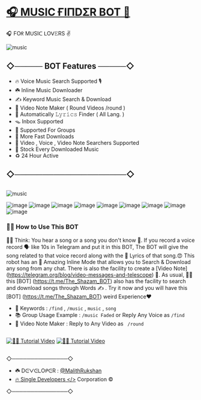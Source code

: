 # [🎧 MUSIC ҒIΠDΣR BOT 🎵 ](https://t.me/The_Shazam_BOT)

🎧 FOᖇ MᑌSIᑕ ᒪOᐯ𝙴RS ✌️

![music](https://user-images.githubusercontent.com/85282650/148483609-53e3a2a9-10f7-4f08-9018-518d6e0c8098.png)

## ◇───── BOT Features ─────◇

- 🔥 Voice Music Search Supported 🎙
- ☘️ Inline Music Downloader
- ✍️ Keyword Music Search & Download
- 🎨 Video Note Maker ( Round Videos /round )
- 🎼 Automatically 𝙻𝚢𝚛𝚒𝚌𝚜 Finder ( All Lang. )
- 🪤 Inbox Supported
- 🌺 Supported For Groups 
- 🚀 More Fast Downloads
- 🔰 Video , Voice , Video Note Searchers Supported
- 🎁 Stock Every Downloaded Music
- ♻️ 24 Hour Active

## ◇────────────────────◇
##
![[music](https://user-images.githubusercontent.com/85282650/148487069-aed8723c-b207-4627-bab4-8cecc2937eb7.gif)](https://t.me/SingleMusicX)



![image](https://user-images.githubusercontent.com/85282650/148486517-7034aeda-a85d-4a3c-b20e-ae839753ca39.png)
![image](https://user-images.githubusercontent.com/85282650/148486301-76622deb-5af2-4c22-b99d-7ea36c21ab48.png)
![image](https://user-images.githubusercontent.com/85282650/148486225-f84b9509-1a57-4484-8d48-0edecd260f38.png)
![image](https://user-images.githubusercontent.com/85282650/148486256-61cdd697-9f92-4df5-a943-e9122cd0e4c6.png)
![image](https://user-images.githubusercontent.com/85282650/148486259-8286ba67-34d0-4599-bc1d-e2dfdc9ad7ae.png)
![image](https://user-images.githubusercontent.com/85282650/148486271-dc68b643-9cc9-4634-8d18-29883492ca94.png)
![image](https://user-images.githubusercontent.com/85282650/148486278-042c44af-7bfd-4d84-b1ec-0657b891a5c8.png)
![image](https://user-images.githubusercontent.com/85282650/148486284-a6ab04ae-d358-4ac5-877b-b3a3d6cd427f.png)
![image](https://user-images.githubusercontent.com/85282650/148486294-661082bc-e454-497b-b839-e2f1b6fff3f4.png)


### 💁‍♂️ How to Use This BOT

🙆‍♂️ Think: You hear a song or a song you don't know 👀. If you record a voice record 🗣 like 10s in Telegram and put it in this BOT, The BOT will give the song related to that voice record along with the 🎼 Lyrics of that song.😍 This robot has an 💫 Amazing Inline Mode  that allows you to Search & Download any song from any chat. There is also the facility to create a [Video Note] (https://telegram.org/blog/video-messages-and-telescope) 🎨. As usual, 💁‍♂️ this [BOT] (https://t.me/The_Shazam_BOT) also has the facility to search and download songs through Words ✍️ . Try it now and you will have this [BOT] (https://t.me/The_Shazam_BOT) weird Experience❤️

- 🔑 Keywords : `/find` , `/music` , `music` , `song`
- 📚 Group Usage Example : `/music Faded` or Reply Any Voice as `/find`
- 🎨 Video Note Maker : Reply to Any Video as ` /round`

##

[![🙋‍♂️ Tutorial Video](https://user-images.githubusercontent.com/85282650/147605214-e3676e85-9363-468c-b53a-a099bfe83846.png)](https://t.me/SingleDevelopers/602)
[![🙋‍♂️ Tutorial Video](https://user-images.githubusercontent.com/85282650/147605214-e3676e85-9363-468c-b53a-a099bfe83846.png)](https://t.me/SingleDevelopers/605)
 
##


◇───────────────◇

- ☘️ DᕮᐯᕮᒪOᑭᕮR : [@MalithRukshan](https://t.me/About_MalithRukshan)
- [🔥 Single Developers </>](https://t.me/SingleDevelopers) Corporation ©️

◇───────────────◇

